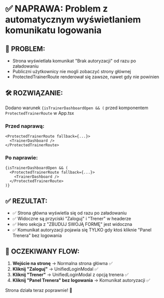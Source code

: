 # ✅ NAPRAWA: Problem z automatycznym wyświetlaniem komunikatu logowania

## 🚨 **PROBLEM:**
- Strona wyświetlała komunikat "Brak autoryzacji" od razu po załadowaniu
- Publiczni użytkownicy nie mogli zobaczyć strony głównej
- ProtectedTrainerRoute renderował się zawsze, nawet gdy nie powinien

## 🛠️ **ROZWIĄZANIE:**
Dodano warunek `{isTrainerDashboardOpen && (` przed komponentem `ProtectedTrainerRoute` w App.tsx

### **Przed naprawą:**
```tsx
<ProtectedTrainerRoute fallback={...}>
  <TrainerDashboard />
</ProtectedTrainerRoute>
```

### **Po naprawie:**
```tsx
{isTrainerDashboardOpen && (
  <ProtectedTrainerRoute fallback={...}>
    <TrainerDashboard />
  </ProtectedTrainerRoute>
)}
```

## ✅ **REZULTAT:**
- ✅ Strona główna wyświetla się od razu po załadowaniu
- ✅ Widoczne są przyciski "Zaloguj" i "Trener" w headerze
- ✅ Hero sekcja z "ZBUDUJ SWOJĄ FORMĘ" jest widoczna
- ✅ Komunikat autoryzacji pojawia się TYLKO gdy ktoś kliknie "Panel Trenera" bez logowania

## 🎯 **OCZEKIWANY FLOW:**
1. **Wejście na stronę** → Normalna strona główna ✅
2. **Kliknij "Zaloguj"** → UnifiedLoginModal ✅  
3. **Kliknij "Trener"** → UnifiedLoginModal z opcją trenera ✅
4. **Kliknij "Panel Trenera" bez logowania** → Komunikat autoryzacji ✅

Strona działa teraz poprawnie! 🚀